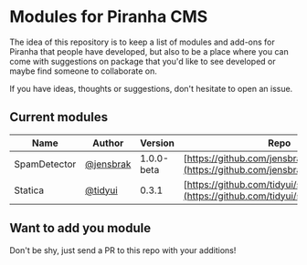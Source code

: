 # Modules for Piranha CMS

The idea of this repository is to keep a list of modules and add-ons for Piranha that
people have developed, but also to be a place where you can come with suggestions on
package that you'd like to see developed or maybe find someone to collaborate on.

If you have ideas, thoughts or suggestions, don't hesitate to open an issue.

## Current modules

| Name | Author | Version | Repo | NuGet |
|------|--------|---------|------|-------|
| SpamDetector | [@jensbrak](https://github.com/jensbrak) | 1.0.0-beta | [https://github.com/jensbrak/SpamDetector](https://github.com/jensbrak/SpamDetector) | |
| Statica | [@tidyui](https://github.com/tidyui) | 0.3.1 | [https://github.com/tidyui/statica](https://github.com/tidyui/statica) | Yes |

## Want to add you module

Don't be shy, just send a PR to this repo with your additions!
